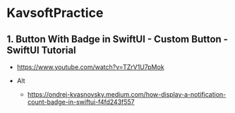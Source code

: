 # KavsoftPractice

## 1. Button With Badge in SwiftUI - Custom Button - SwiftUI Tutorial

- https://www.youtube.com/watch?v=TZrV1U7pMok

- Alt
  - https://ondrej-kvasnovsky.medium.com/how-display-a-notification-count-badge-in-swiftui-f4fd243f557
